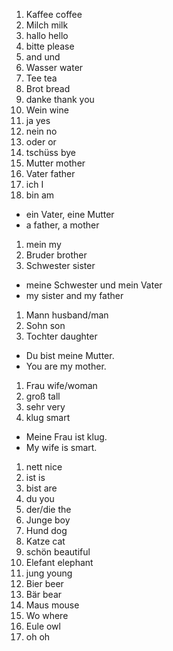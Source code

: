 1. Kaffee	coffee
1. Milch	milk
1. hallo	hello
1. bitte	please
1. and	und
1. Wasser	water
1. Tee	tea
1. Brot	bread
1. danke	thank you
1. Wein	wine
1. ja	yes
1. nein	no
1. oder	or
1. tschüss	bye
1. Mutter	mother
1. Vater	father
1. ich	I
1. bin	am
* ein Vater, eine Mutter
* a father, a mother
1. mein	my
1. Bruder	brother
1. Schwester	sister
* meine Schwester und mein Vater
* my sister and my father
1. Mann	husband/man
1. Sohn	son
1. Tochter	daughter
* Du bist meine Mutter.
* You are my mother.
1. Frau	wife/woman
1. groß	tall
1. sehr very
1. klug smart
* Meine Frau ist klug.
* My wife is smart.
1. nett	nice
1. ist	is
1. bist	are
1. du	you
1. der/die	the
1. Junge	boy
1. Hund	dog
1. Katze	cat
1. schön	beautiful
1. Elefant	elephant
1. jung	young
1. Bier	beer
1. Bär	bear
1. Maus	mouse
1. Wo	where
1. Eule	owl
1. oh	oh

